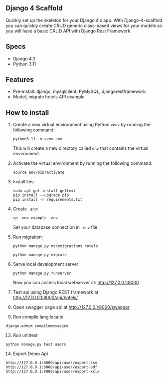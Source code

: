 ## Django 4 Scaffold

Quickly set up the skeleton for your Django 4.x app. 
With Django-4-scaffold you can quickly create CRUD generic class-based views for your models so you will have a basic CRUD API with Django Rest Framework.

## Specs

- Django 4.2
- Python 3.11

## Features

- Pre-install: django, mysqlclient, PyMySQL, djangorestframework
- Model, migrate hotels API example

## How to install

1. Create a new virtual environment using Python `venv` by running the following command:
   ```
   python3.11 -m venv env
   ```
   This will create a new directory called `env` that contains the virtual environment.
2. Activate the virtual environment by running the following command:
   ```
   source env/bin/activate
   ```
4. Install libs:
   ```
   sudo apt-get install gettext
   pip install --upgrade pip
   pip install -r requirements.txt
   ```  
6. Create `.env`:  
   ```shell
   cp .env.example .env
   ```
   Set your database connection in `.env` file.
7. Run migration:
   ```
   python manage.py makemigrations hotels

   python manage.py migrate
   ```
9. Serve local development server
   
   ```
   python manage.py runserver
   ```
   Now you can access local webserver at: http://127.0.0.1:8000
10. Test api using Django REST framework at http://127.0.0.1:8000/api/hotels/
11. Open swagger page api at http://127.0.0.1:8000/swagger

12. Run compile lang localte
   ```
   django-admim compilemessages
   ```

13. Run unittest
   ```
   python manage.py test users
   ```

14. Export Demo Api
   ```
   http://127.0.0.1:8000/api/user/export-csv
   http://127.0.0.1:8000/api/user/export-pdf
   http://127.0.0.1:8000/api/user/export-xslx
   ```
